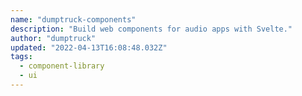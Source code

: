 ```yaml
---
name: "dumptruck-components"
description: "Build web components for audio apps with Svelte."
author: "dumptruck"
updated: "2022-04-13T16:08:48.032Z"
tags: 
  - component-library
  - ui
---
```

